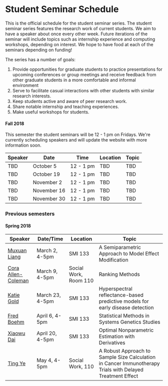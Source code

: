 # Student Seminar Schedule

This is the official schedule for the student seminar series. The student seminar series features the research work of current students. We aim to have a speaker about once every other week. Future iterations of the seminar will include topics such as internship experience and computing workshops, depending on interest. We hope to have food at each of the seminars depending on funding!

The series has a number of goals:
1. Provide opportunities for graduate students to practice presentations for upcoming conferences or group meetings and receive feedback from other graduate students in a more comfortable and informal environment
2. Serve to facilitate casual interactions with other students with similar research interests.
3. Keep students active and aware of peer research work.
4. Share notable internship and teaching experiences.
5. Make useful workshops for students.

#### Fall 2018

This semester the student seminars will be 12 - 1 pm on Fridays. We're currently scheduling speakers and will update the website with more information soon.

|Speaker|Date|Time|Location|Topic|
|-------|----|----|--------|-----|
| TBD | October 5 | 12 - 1 pm | TBD | TBD |
| TBD | October 19 | 12 - 1 pm | TBD | TBD |
| TBD | November 2 | 12 - 1 pm | TBD | TBD |
| TBD | November 16 | 12 - 1 pm | TBD | TBD |
| TBD | November 30 | 12 - 1 pm | TBD | TBD |

### Previous semesters

#### Spring 2018

|Speaker|Date/Time|Location|Topic|
|---|---|---|---|
|<a href="fliers/muxuan_seminar_2018.pdf">Muxuan Liang</a> | March 2, 4-5pm | SMI 133 | A Semiparametric Approach to Model Effect Modification |
| <a href="fliers/cora_seminar_2018.pdf"> Cora Allen-Coleman</a>| March 9, 4-5pm | Social Work, Room 110 | Ranking Methods |
| <a href="fliers/katie_seminar_2018.pdf"> Katie Gold</a> | March 23, 4-5pm | SMI 133 | Hyperspectral reflectance-based predictive models for early disease detection |
| <a href="fliers/fred_seminar_2018.pdf"> Fred Boehm </a>| April 6, 4-5pm | SMI 133 | Statistical Methods in Systems Genetics Studies |
| <a href="fliers/xiaowu_seminar_2018.pdf">Xiaowu Dai</a> | April 20, 4-5pm | SMI 133 | Optimal Nonparametric Estimation with Derivatives |
| <a href="fliers/ting_seminar_2018.pdf">Ting Ye</a> | May 4, 4-5pm | Social Work, 110 | A Robust Approach to Sample Size Calculation in Cancer Immunotherapy Trials with Delayed Treatment Effect |

